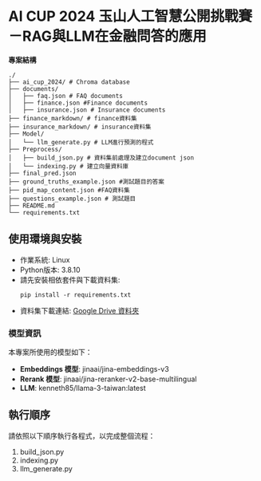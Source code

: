 # AI CUP 2024 玉山人工智慧公開挑戰賽－RAG與LLM在金融問答的應用

**專案結構**
```
./
├── ai_cup_2024/ # Chroma database
├── documents/
│   ├── faq.json # FAQ documents
│   ├── finance.json #Finance documents
│   ├── insurance.json # Insurance documents
├── finance_markdown/ # finance資料集
├── insurance_markdown/ # insurance資料集
├── Model/
│   └── llm_generate.py # LLM進行預測的程式
├── Preprocess/
│   ├── build_json.py # 資料集前處理及建立document json
│   └── indexing.py # 建立向量資料庫
├── final_pred.json
├── ground_truths_example.json #測試題目的答案
├── pid_map_content.json #FAQ資料集
├── questions_example.json # 測試題目
├── README.md
└── requirements.txt
```
## 使用環境與安裝
- 作業系統: Linux
- Python版本: 3.8.10
- 請先安裝相依套件與下載資料集:
    ```
    pip install -r requirements.txt
    ```
- 資料集下載連結: [Google Drive 資料夾](https://drive.google.com/drive/u/0/folders/1ldEWRbzwjKm6Q3_dyoq8YIJRfygjiNFl)

### 模型資訊
本專案所使用的模型如下：
- **Embeddings 模型**: jinaai/jina-embeddings-v3
- **Rerank 模型**: jinaai/jina-reranker-v2-base-multilingual
- **LLM**: kenneth85/llama-3-taiwan:latest
## 執行順序
請依照以下順序執行各程式，以完成整個流程：
1. build_json.py 
1. indexing.py
1. llm_generate.py
